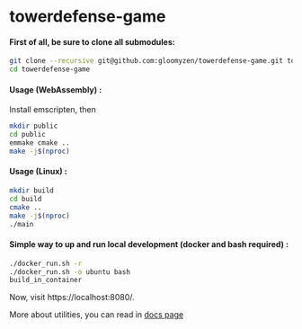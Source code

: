 # towerdefense-game

#### First of all, be sure to clone all submodules:
```bash
git clone --recursive git@github.com:gloomyzen/towerdefense-game.git towerdefense-game 
cd towerdefense-game
```

#### Usage (WebAssembly) :
Install emscripten, then
```bash
mkdir public
cd public
emmake cmake ..
make -j$(nproc)
```

#### Usage (Linux) :

```bash
mkdir build
cd build
cmake ..
make -j$(nproc)
./main
```

#### Simple way to up and run local development (docker and bash required) :
```bash 
./docker_run.sh -r
./docker_run.sh -o ubuntu bash
build_in_container
```
Now, visit https://localhost:8080/.

More about utilities, you can read in [docs page](https://github.com/gloomyzen/tgengine/blob/master/docs/UTILITIES.md)